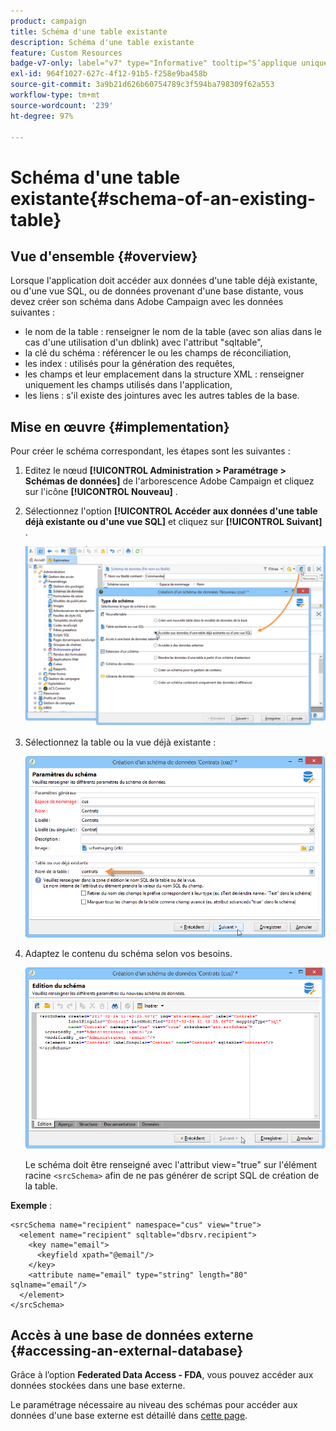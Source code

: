 ```yaml
---
product: campaign
title: Schéma d'une table existante
description: Schéma d'une table existante
feature: Custom Resources
badge-v7-only: label="v7" type="Informative" tooltip="S’applique uniquement à Campaign Classic v7"
exl-id: 964f1027-627c-4f12-91b5-f258e9ba458b
source-git-commit: 3a9b21d626b60754789c3f594ba798309f62a553
workflow-type: tm+mt
source-wordcount: '239'
ht-degree: 97%

---
```


# Schéma d&#39;une table existante{#schema-of-an-existing-table}

## Vue d&#39;ensemble {#overview}

Lorsque l&#39;application doit accéder aux données d&#39;une table déjà existante, ou d&#39;une vue SQL, ou de données provenant d&#39;une base distante, vous devez créer son schéma dans Adobe Campaign avec les données suivantes :

* le nom de la table : renseigner le nom de la table (avec son alias dans le cas d&#39;une utilisation d&#39;un dblink) avec l&#39;attribut &quot;sqltable&quot;,
* la clé du schéma : référencer le ou les champs de réconciliation,
* les index : utilisés pour la génération des requêtes,
* les champs et leur emplacement dans la structure XML : renseigner uniquement les champs utilisés dans l&#39;application,
* les liens : s&#39;il existe des jointures avec les autres tables de la base.

## Mise en œuvre {#implementation}

Pour créer le schéma correspondant, les étapes sont les suivantes :

1. Editez le nœud **[!UICONTROL Administration > Paramétrage > Schémas de données]** de l&#39;arborescence Adobe Campaign et cliquez sur l&#39;icône **[!UICONTROL Nouveau]** .
1. Sélectionnez l&#39;option **[!UICONTROL Accéder aux données d&#39;une table déjà existante ou d&#39;une vue SQL]** et cliquez sur **[!UICONTROL Suivant]** .

   ![](assets/s_ncs_configuration_extand_a_schema.png)

1. Sélectionnez la table ou la vue déjà existante :

   ![](assets/s_ncs_configuration_select_table.png)

1. Adaptez le contenu du schéma selon vos besoins.

   ![](assets/s_ncs_configuration_view_create_schema.png)

   Le schéma doit être renseigné avec l&#39;attribut view=&quot;true&quot; sur l&#39;élément racine `<srcSchema>` afin de ne pas générer de script SQL de création de la table.

**Exemple** :

```
<srcSchema name="recipient" namespace="cus" view="true">
  <element name="recipient" sqltable="dbsrv.recipient">
    <key name="email">
      <keyfield xpath="@email"/>
    </key>   
    <attribute name="email" type="string" length="80" sqlname="email"/>
  </element>
</srcSchema>
```

## Accès à une base de données externe {#accessing-an-external-database}

Grâce à l’option **Federated Data Access - FDA**, vous pouvez accéder aux données stockées dans une base externe.

Le paramétrage nécessaire au niveau des schémas pour accéder aux données d&#39;une base externe est détaillé dans [cette page](../../installation/using/creating-data-schema.md).

